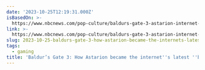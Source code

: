 ```yaml
---
date: '2023-10-25T12:19:31.000Z'
isBasedOn: >-
  https://www.nbcnews.com/pop-culture/baldurs-gate-3-astarion-internet-crush-babygirl-rcna121687
link: >-
  https://www.nbcnews.com/pop-culture/baldurs-gate-3-astarion-internet-crush-babygirl-rcna121687
slug: 2023-10-25-baldurs-gate-3-how-astarion-became-the-internets-latest-babygirl
tags:
  - gaming
title: 'Baldur’s Gate 3: How Astarion became the internet''s latest ''babygirl'''
---
```



